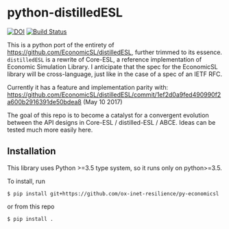 # python-distilledESL

[![DOI](https://zenodo.org/badge/95235014.svg)](https://zenodo.org/badge/latestdoi/95235014)
[![Build Status](https://github.com/ox-inet-resilience/py-economicsl/workflows/build/badge.svg)](https://github.com/ox-inet-resilience/py-economicsl/actions?query=workflow%3Abuild)

This is a python port of the entirety of
https://github.com/EconomicSL/distilledESL, further trimmed to its essence.
`distilledESL` is a rewrite of Core-ESL, a reference implementation of Economic
Simulation Library. I anticipate that the spec for the EconomicSL library will
be cross-language, just like in the case of a spec of an IETF RFC.

Currently it has a feature and implementation parity with:
https://github.com/EconomicSL/distilledESL/commit/1ef2d0a9fed490990f2a600b2916391de50bdea8 (May 10 2017)

The goal of this repo is to become a catalyst for a convergent evolution between the
API designs in Core-ESL / distilled-ESL / ABCE. Ideas can be tested much more
easily here.

## Installation

This library uses Python >=3.5 type system, so it runs only on python>=3.5.

To install, run
```
$ pip install git+https://github.com/ox-inet-resilience/py-economicsl
```

or from this repo
```
$ pip install .
```
